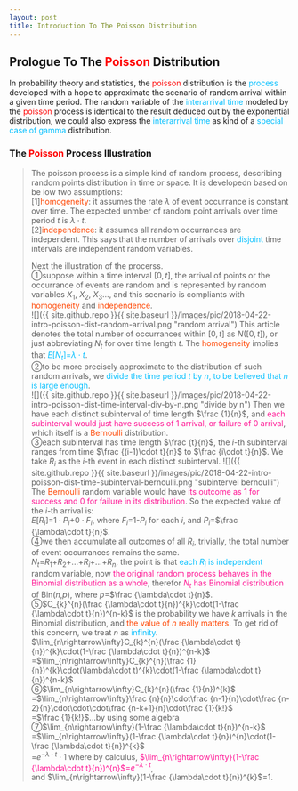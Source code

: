 ```yaml
---
layout: post
title: Introduction To The Poisson Distribution
---
```


## Prologue To The <font color="Red">Poisson</font> Distribution
<p class="message">
In probability theory and statistics, the <font color="Red">poisson</font> distribution is the <font color="DeepSkyBlue">process</font> developed with a hope to approximate the scenario of random arrival within a given time period.  
The random variable of the <font color="DeepSkyBlue">interarrival time</font> modeled by the <font color="Red">poisson</font> process is identical to the result deduced out by the exponential distribution, we could also express the <font color="DeepSkyBlue">interarrival time</font> as kind of a <font color="DeepSkyBlue">special case of gamma</font> distribution.    
</p>

<!-- The realization of the poisson model would be greatly helpful in the evaluation of maximum likelihood estimation and the machine learning results correctness for some discrete or even the continuous cases in the future. -->

### The <font color="Red">Poisson</font> Process Illustration
>The poisson process is a simple kind of random process, describing random points distribution in time or space.  It is developedn based on be low two assumptions:  
>[1]<font color="OrangeRed">homogeneity</font>: it assumes the rate $\lambda$ of event occurrance is constant over time.  The expected unmber of random point arrivals over time period $t$ is $\lambda\cdot t$.  
>[2]<font color="OrangeRed">independence</font>: it assumes all random occurrances are independent.  This says that the number of arrivals over <font color="DeepSkyBlue">disjoint</font> time intervals are independent random variables.  
>
>Next the illustration of the procerss.  
>&#10112;suppose within a time interval $[0,t]$, the arrival of points or the occurrance of events are random and is represented by random variables $X_{1}$, $X_{2}$, $X_{3}$..., and this scenario is compliants with <font color="OrangeRed">homogeneity</font> and <font color="OrangeRed">independence</font>.  
![]({{ site.github.repo }}{{ site.baseurl }}/images/pic/2018-04-22-intro-poisson-dist-random-arrival.png "random arrival")
>This article denotes the total number of occurrances within $[0,t]$ as $N([0,t])$, or just abbreviating $N_{t}$ for over time length $t$.  The <font color="OrangeRed">homogeneity</font> implies that <font color="DeepSkyBlue">$E\lbrack N_{t}\rbrack$=$\lambda\cdot t$</font>.  
>&#10113;to be more precisely approximate to the distribution of such random arrivals, we <font color="DeepSkyBlue">divide the time period $t$ by $n$, to be believed that $n$ is large enough</font>.  
![]({{ site.github.repo }}{{ site.baseurl }}/images/pic/2018-04-22-intro-poisson-dist-time-interval-div-by-n.png "divide by n")
>Then we have each distinct subinterval of time length $\frac {1}{n}$, and <font color="DeepPink">each subinterval would just have success of $1$ arrival, or failure of $0$ arrival</font>, which itself is a <font color="OrangeRed">Bernoulli</font> distribution.  
>&#10114;each subinterval has time length $\frac {t}{n}$, the $i$-th subinterval ranges from time $\frac {(i-1)\cdot t}{n}$ to $\frac {i\cdot t}{n}$.  We take $R_{i}$ as the $i$-th event in each distinct subinterval. 
![]({{ site.github.repo }}{{ site.baseurl }}/images/pic/2018-04-22-intro-poisson-dist-time-subinterval-bernoulli.png "subintervel bernoulli")
>The <font color="OrangeRed">Bernoulli</font> random variable would have <font color="DeepPink">its outcome as $1$ for success and $0$ for failure in its distribution</font>.  So the expected value of the $i$-th arrival is:  
>$E\lbrack R_{i}\rbrack$=$1\cdot P_{i}$+$0\cdot F_{i}$, where $F_{i}$=$1$-$P_{i}$ for each $i$, and $P_{i}$=$\frac {\lambda\cdot t}{n}$.  
>&#10115;we then accumulate all outcomes of all $R_{i}$, trivially, the total number of event occurrances remains the same.  
>$N_{t}$=$R_{1}$+$R_{2}$+...+$R_{i}$+...+$R_{n}$, the point is that <font color="DeepSkyBlue">each $R_{i}$ is independent</font> random variable, now <font color="DeepPink">the original random process behaves in the Binomial distribution as a whole</font>, therefor <font color="DeepPink">$N_{t}$ has Binomial distribution</font> of Bin($n$,$p$), where $p$=$\frac {\lambda\cdot t}{n}$.  
>&#10116;$C_{k}^{n}(\frac {\lambda\cdot t}{n})^{k}\cdot(1-\frac {\lambda\cdot t}{n})^{n-k}$ is the probability we have $k$ arrivals in the Binomial distribution, and <font color="OrangeRed">the value of $n$ really matters</font>.  To get rid of this concern, we treat $n$ as <font color="DeepSkyBlue">infinity</font>.  
>$\lim_{n\rightarrow\infty}C_{k}^{n}(\frac {\lambda\cdot t}{n})^{k}\cdot(1-\frac {\lambda\cdot t}{n})^{n-k}$  
>=$\lim_{n\rightarrow\infty}C_{k}^{n}(\frac {1}{n})^{k}\cdot(\lambda\cdot t)^{k}\cdot(1-\frac {\lambda\cdot t}{n})^{n-k}$  
>&#10117;$\lim_{n\rightarrow\infty}C_{k}^{n}(\frac {1}{n})^{k}$  
>=$\lim_{n\rightarrow\infty}\frac {n}{n}\cdot\frac {n-1}{n}\cdot\frac {n-2}{n}\cdot\cdot\cdot\frac {n-k+1}{n}\cdot\frac {1}{k!}$  
>=$\frac {1}{k!}$...by using some algebra  
>&#10118;$\lim_{n\rightarrow\infty}(1-\frac {\lambda\cdot t}{n})^{n-k}$  
>=$\lim_{n\rightarrow\infty}(1-\frac {\lambda\cdot t}{n})^{n}\cdot(1-\frac {\lambda\cdot t}{n})^{k}$  
>=$e^{-\lambda\cdot t}\cdot 1$
>where by calculus, <font color="DeepPink">$\lim_{n\rightarrow\infty}(1-\frac {\lambda\cdot t}{n})^{n}$=$e^{-\lambda\cdot t}$</font>,  
>and $\lim_{n\rightarrow\infty}(1-\frac {\lambda\cdot t}{n})^{k}$=$1$.  


<!-- Γ -->
<!-- \frac{\Gamma(k + n)}{\Gamma(n)} \frac{1}{r^k}  -->
<!-- \mbox{\large$\vert$}\nolimits_0^\infty -->
<!-- \vert_0^\infty -->
<!-- &prime; ′ -->
<!-- &Prime; ″ -->
<!-- $E\lbrack X\rbrack$ -->
<!-- \overline{X_n} -->
<!-- \frac{{\overline {X_n}}-\mu}{S/\sqrt n} -->
<!-- \lim_{t\rightarrow\infty} -->

<!-- Notes -->
<!-- <font color="OrangeRed">items, verb, to make it the focus</font> -->
<!-- <font color="Red">KKT</font> -->
<!-- <font color="Red">SMO heuristics</font> -->
<!-- <font color="Red">F</font> distribution -->
<!-- <font color="Red">t</font> distribution -->
<!-- <font color="DeepSkyBlue">suggested item, soft item</font> -->
<!-- <font color="RoyalBlue">old alpha</font> -->
<!-- <font color="Green">new alpha</font> -->

<!-- <font color="DeepPink">positive conclusion, finding</font> -->
<!-- <font color="RosyBrown">negative conclusion, finding</font> -->

<!-- <font color="#00ADAD">policy</font> -->
<!-- <font color="#6100A8">full observable</font> -->
<!-- <font color="#FFAC12">partial observable</font> -->
<!-- <font color="#EB00EB">stochastic</font> -->
<!-- <font color="#8400E6">state transition</font> -->
<!-- <font color="#D600D6">discount factor gamma $\gamma$</font> -->
<!-- <font color="#D600D6">$V(S)$</font> -->
<!-- <font color="#9300FF">immediate reward R(S)</font> -->

<!-- https://www.medcalc.org/manual/gamma_distribution_functions.php -->
<!-- https://www.statlect.com/probability-distributions/student-t-distribution#hid5 -->